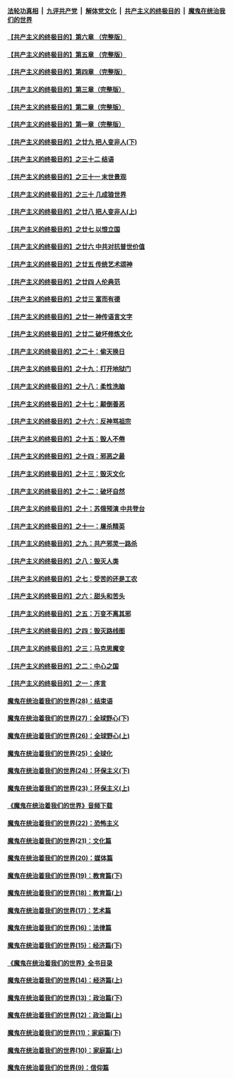 ####  [法轮功真相](../../../../basic/blob/master/README.md?t=01081852) &nbsp;|&nbsp; [九评共产党](../../../../9ping.md/blob/master/README.md?t=01081852) &nbsp;|&nbsp; [解体党文化](../../../../jtdwh.md/blob/master/README.md?t=01081852)  &nbsp;|&nbsp; [共产主义的终极目的](../../../../gczydzjmd.md/blob/master/README.md?t=01081852) &nbsp;|&nbsp; [魔鬼在统治我们的世界](../../../../mgztzwmdsj.md/blob/master/README.md?t=01081852) 

#### [【共产主义的终极目的】第六章 （完整版）](../pages/nsc422/n11428913.md?t=01081852) 

#### [【共产主义的终极目的】第五章 （完整版）](../pages/nsc422/n11428912.md?t=01081852) 

#### [【共产主义的终极目的】第四章 （完整版）](../pages/nsc422/n11428907.md?t=01081852) 

#### [【共产主义的终极目的】第三章（完整版）](../pages/nsc422/n11428848.md?t=01081852) 

#### [【共产主义的终极目的】第二章（完整版）](../pages/nsc422/n11428831.md?t=01081852) 

#### [【共产主义的终极目的】第一章（完整版）](../pages/nsc422/n11417651.md?t=01081852) 

#### [【共产主义的终极目的】之廿九 把人变非人(下)](../pages/nsc422/n11344140.md?t=01081852) 

#### [【共产主义的终极目的】之三十二 结语](../pages/nsc422/n11360535.md?t=01081852) 

#### [【共产主义的终极目的】之三十一 末世景观](../pages/nsc422/n11351129.md?t=01081852) 

#### [【共产主义的终极目的】之三十 几成狼世界](../pages/nsc422/n11348280.md?t=01081852) 

#### [【共产主义的终极目的】之廿八 把人变非人(上)](../pages/nsc422/n11340492.md?t=01081852) 

#### [【共产主义的终极目的】之廿七 以恨立国](../pages/nsc422/n11336944.md?t=01081852) 

#### [【共产主义的终极目的】之廿六 中共对抗普世价值](../pages/nsc422/n11324785.md?t=01081852) 

#### [【共产主义的终极目的】之廿五 传统艺术颂神](../pages/nsc422/n11296396.md?t=01081852) 

#### [【共产主义的终极目的】之廿四 人伦典范](../pages/nsc422/n11296397.md?t=01081852) 

#### [【共产主义的终极目的】之廿三 富而有德](../pages/nsc422/n11283598.md?t=01081852) 

#### [【共产主义的终极目的】之廿一 神传语言文字](../pages/nsc422/n11263265.md?t=01081852) 

#### [【共产主义的终极目的】之廿二 破坏修炼文化](../pages/nsc422/n11245728.md?t=01081852) 

#### [【共产主义的终极目的】之二十：偷天换日](../pages/nsc422/n11238846.md?t=01081852) 

#### [【共产主义的终极目的】之十九：打开地狱门](../pages/nsc422/n11206376.md?t=01081852) 

#### [【共产主义的终极目的】之十八：柔性洗脑](../pages/nsc422/n11199994.md?t=01081852) 

#### [【共产主义的终极目的】之十七：颠倒善恶](../pages/nsc422/n11179782.md?t=01081852) 

#### [【共产主义的终极目的】之十六：反神骂祖宗](../pages/nsc422/n11166798.md?t=01081852) 

#### [【共产主义的终极目的】之十五：毁人不倦](../pages/nsc422/n11166792.md?t=01081852) 

#### [【共产主义的终极目的】之十四：邪恶之最](../pages/nsc422/n11150249.md?t=01081852) 

#### [【共产主义的终极目的】之十三：毁灭文化](../pages/nsc422/n11135227.md?t=01081852) 

#### [【共产主义的终极目的】之十二：破坏自然](../pages/nsc422/n11135214.md?t=01081852) 

#### [【共产主义的终极目的】之十：苏俄预演 中共登台](../pages/nsc422/n11118424.md?t=01081852) 

#### [【共产主义的终极目的】之十一：屠杀精英](../pages/nsc422/n11118442.md?t=01081852) 

#### [【共产主义的终极目的】之九：共产邪灵一路杀](../pages/nsc422/n11114139.md?t=01081852) 

#### [【共产主义的终极目的】之八：毁灭人类](../pages/nsc422/n11108503.md?t=01081852) 

#### [【共产主义的终极目的】之七：受苦的还是工农](../pages/nsc422/n11101809.md?t=01081852) 

#### [【共产主义的终极目的】之六：甜头和苦头](../pages/nsc422/n11096971.md?t=01081852) 

#### [【共产主义的终极目的】之五：万变不离其邪](../pages/nsc422/n11091285.md?t=01081852) 

#### [【共产主义的终极目的】之四：毁灭路线图](../pages/nsc422/n11086284.md?t=01081852) 

#### [【共产主义的终极目的】之三：马克思魔变](../pages/nsc422/n11061941.md?t=01081852) 

#### [【共产主义的终极目的】之二：中心之国](../pages/nsc422/n11047728.md?t=01081852) 

#### [【共产主义的终极目的】之一：序言](../pages/nsc422/n11086077.md?t=01081852) 

#### [魔鬼在统治着我们的世界(28)：结束语](../pages/nsc422/n10936246.md?t=01081852) 

#### [魔鬼在统治着我们的世界(27)：全球野心(下)](../pages/nsc422/n10928319.md?t=01081852) 

#### [魔鬼在统治着我们的世界(26)：全球野心(上)](../pages/nsc422/n10900318.md?t=01081852) 

#### [魔鬼在统治着我们的世界(25)：全球化](../pages/nsc422/n10788205.md?t=01081852) 

#### [魔鬼在统治着我们的世界(24)：环保主义(下)](../pages/nsc422/n10695307.md?t=01081852) 

#### [魔鬼在统治着我们的世界(23)：环保主义(上)](../pages/nsc422/n10688613.md?t=01081852) 

#### [《魔鬼在统治着我们的世界》音频下载](../pages/nsc422/n10635553.md?t=01081852) 

#### [魔鬼在统治着我们的世界(22)：恐怖主义](../pages/nsc422/n10614727.md?t=01081852) 

#### [魔鬼在统治着我们的世界(21)：文化篇](../pages/nsc422/n10597706.md?t=01081852) 

#### [魔鬼在统治着我们的世界(20)：媒体篇](../pages/nsc422/n10586579.md?t=01081852) 

#### [魔鬼在统治着我们的世界(19)：教育篇(下)](../pages/nsc422/n10564808.md?t=01081852) 

#### [魔鬼在统治着我们的世界(18)：教育篇(上)](../pages/nsc422/n10526970.md?t=01081852) 

#### [魔鬼在统治着我们的世界(17)：艺术篇](../pages/nsc422/n10499093.md?t=01081852) 

#### [魔鬼在统治着我们的世界(16)：法律篇](../pages/nsc422/n10485969.md?t=01081852) 

#### [魔鬼在统治着我们的世界(15)：经济篇(下)](../pages/nsc422/n10469975.md?t=01081852) 

#### [《魔鬼在统治着我们的世界》全书目录](../pages/nsc422/n10464261.md?t=01081852) 

#### [魔鬼在统治着我们的世界(14)：经济篇(上)](../pages/nsc422/n10457370.md?t=01081852) 

#### [魔鬼在统治着我们的世界(13)：政治篇(下)](../pages/nsc422/n10448270.md?t=01081852) 

#### [魔鬼在统治着我们的世界(12)：政治篇(上)](../pages/nsc422/n10444576.md?t=01081852) 

#### [魔鬼在统治着我们的世界(11)：家庭篇(下)](../pages/nsc422/n10440961.md?t=01081852) 

#### [魔鬼在统治着我们的世界(10)：家庭篇(上)](../pages/nsc422/n10435448.md?t=01081852) 

#### [魔鬼在统治着我们的世界(9)：信仰篇](../pages/nsc422/n10432159.md?t=01081852) 

